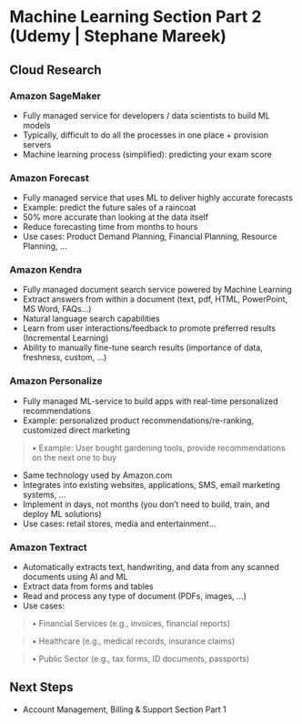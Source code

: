 
# Machine Learning Section Part 2 (Udemy | Stephane Mareek)

## Cloud Research

### Amazon SageMaker
- Fully managed service for developers / data scientists to build ML models
- Typically, difficult to do all the processes in one place + provision servers
- Machine learning process (simplified): predicting your exam score

### Amazon Forecast
- Fully managed service that uses ML to deliver highly accurate forecasts
- Example: predict the future sales of a raincoat
- 50% more accurate than looking at the data itself
- Reduce forecasting time from months to hours
- Use cases: Product Demand Planning, Financial Planning, Resource Planning, …

### Amazon Kendra
- Fully managed document search service powered by Machine Learning
- Extract answers from within a document (text, pdf, HTML, PowerPoint, MS Word, FAQs…)
- Natural language search capabilities
- Learn from user interactions/feedback to promote preferred results (Incremental Learning)
- Ability to manually fine-tune search results (importance of data, freshness, custom, …)

### Amazon Personalize
- Fully managed ML-service to build apps with real-time personalized recommendations
- Example: personalized product recommendations/re-ranking, customized direct marketing

> • Example: User bought gardening tools, provide recommendations on the next one to buy

- Same technology used by Amazon.com
- Integrates into existing websites, applications, SMS, email marketing systems, …
- Implement in days, not months (you don’t need to build, train, and deploy ML solutions)
- Use cases: retail stores, media and entertainment…

### Amazon Textract
- Automatically extracts text, handwriting, and data from any scanned 
documents using AI and ML
- Extract data from forms and tables
- Read and process any type of document (PDFs, images, …)
- Use cases:
> • Financial Services (e.g., invoices, financial reports)

> • Healthcare (e.g., medical records, insurance claims)

> • Public Sector (e.g., tax forms, ID documents, passports)


## Next Steps

- Account Management, Billing & 
Support Section Part 1